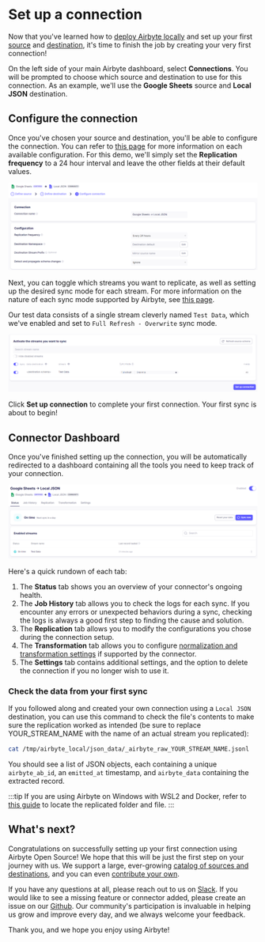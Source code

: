 # Set up a connection

Now that you've learned how to [deploy Airbyte locally](https://docs.airbyte.com/quickstart/deploy-airbyte) and set up your first [source](https://docs.airbyte.com/quickstart/add-a-source) and [destination](https://docs.airbyte.com/quickstart/add-a-destination), it's time to finish the job by creating your very first connection!

On the left side of your main Airbyte dashboard, select **Connections**. You will be prompted to choose which source and destination to use for this connection. As an example, we'll use the **Google Sheets** source and **Local JSON** destination.

## Configure the connection

Once you've chosen your source and destination, you'll be able to configure the connection. You can refer to [this page](https://docs.airbyte.com/cloud/managing-airbyte-cloud/configuring-connections) for more information on each available configuration. For this demo, we'll simply set the **Replication frequency** to a 24 hour interval and leave the other fields at their default values.

![Connection config](../.gitbook/assets/set-up-a-connection/getting-started-connection-config.png)

Next, you can toggle which streams you want to replicate, as well as setting up the desired sync mode for each stream. For more information on the nature of each sync mode supported by Airbyte, see [this page](https://docs.airbyte.com/understanding-airbyte/connections/#sync-modes).

Our test data consists of a single stream cleverly named `Test Data`, which we've enabled and set to `Full Refresh - Overwrite` sync mode.

![Stream config](../.gitbook/assets/set-up-a-connection/getting-started-connection-streams.png)

Click **Set up connection** to complete your first connection. Your first sync is about to begin!

## Connector Dashboard

Once you've finished setting up the connection, you will be automatically redirected to a dashboard containing all the tools you need to keep track of your connection.

![Connection dashboard](../.gitbook/assets/set-up-a-connection/getting-started-connection-success.png)

Here's a quick rundown of each tab:

1. The **Status** tab shows you an overview of your connector's ongoing health.
2. The **Job History** tab allows you to check the logs for each sync. If you encounter any errors or unexpected behaviors during a sync, checking the logs is always a good first step to finding the cause and solution.
3. The **Replication** tab allows you to modify the configurations you chose during the connection setup.
4. The **Transformation** tab allows you to configure [normalization and transformation settings](https://docs.airbyte.com/understanding-airbyte/basic-normalization) if supported by the connector.
5. The **Settings** tab contains additional settings, and the option to delete the connection if you no longer wish to use it.

### Check the data from your first sync

If you followed along and created your own connection using a `Local JSON` destination, you can use this command to check the file's contents to make sure the replication worked as intended (be sure to replace YOUR_STREAM_NAME with the name of an actual stream you replicated):

```bash
cat /tmp/airbyte_local/json_data/_airbyte_raw_YOUR_STREAM_NAME.jsonl
```

You should see a list of JSON objects, each containing a unique `airbyte_ab_id`, an `emitted_at` timestamp, and `airbyte_data` containing the extracted record.

:::tip 
If you are using Airbyte on Windows with WSL2 and Docker, refer to [this guide](https://docs.airbyte.com/operator-guides/locating-files-local-destination) to locate the replicated folder and file.
:::

## What's next?

Congratulations on successfully setting up your first connection using Airbyte Open Source! We hope that this will be just the first step on your journey with us. We support a large, ever-growing [catalog of sources and destinations](https://docs.airbyte.com/integrations/), and you can even [contribute your own](https://docs.airbyte.com/connector-development/).

If you have any questions at all, please reach out to us on [Slack](https://slack.airbyte.io/). If you would like to see a missing feature or connector added, please create an issue on our [Github](https://github.com/airbytehq/airbyte). Our community's participation is invaluable in helping us grow and improve every day, and we always welcome your feedback.

Thank you, and we hope you enjoy using Airbyte!
